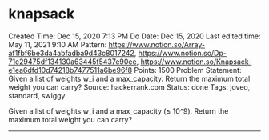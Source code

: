 # knapsack

Created Time: Dec 15, 2020 7:13 PM
Do Date: Dec 15, 2020
Last edited time: May 11, 2021 9:10 AM
Pattern: https://www.notion.so/Array-af1fbf6be3da4abfadba9d43c8017242, https://www.notion.so/Dp-71e29475df134130a63445f5437e90ee, https://www.notion.so/Knapsack-e1ea6dfd10d74218b7477511a6be96f8
Points: 1500
Problem Statement: Given a list of weights w_i and a max_capacity. Return the maximum total weight you can carry?
Source: hackerrank.com
Status: done
Tags: joveo, standard, swiggy

Given a list of weights w_i and a max_capacity (≤ 10^9). Return the maximum total weight you can carry?

---